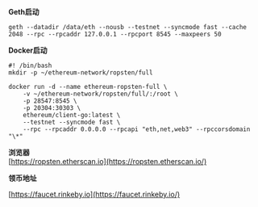 **Geth启动**

```
geth --datadir /data/eth --nousb --testnet --syncmode fast --cache 2048 --rpc --rpcaddr 127.0.0.1 --rpcport 8545 --maxpeers 50
```

**Docker启动**

```
#! /bin/bash
mkdir -p ~/ethereum-network/ropsten/full

docker run -d --name ethereum-ropsten-full \
    -v ~/ethereum-network/ropsten/full/:/root \
    -p 28547:8545 \
    -p 20304:30303 \
    ethereum/client-go:latest \
    --testnet --syncmode fast \
    --rpc --rpcaddr 0.0.0.0 --rpcapi "eth,net,web3" --rpccorsdomain "\*"

```

**浏览器**  
[https://ropsten.etherscan.io](https://ropsten.etherscan.io/)

**领币地址**

[https://faucet.rinkeby.io](https://faucet.rinkeby.io/)


